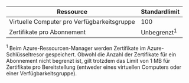 | Ressource | Standardlimit |
| --- | --- |
| Virtuelle Computer pro Verfügbarkeitsgruppe |100 |
| Zertifikate pro Abonnement |Unbegrenzt<sup>1</sup> |

<sup>1</sup> Beim Azure-Ressourcen-Manager werden Zertifikate im Azure-Schlüsseltresor gespeichert. Obwohl die Anzahl der Zertifikate für ein Abonnement nicht begrenzt ist, gilt trotzdem das Limit von 1 MB für Zertifikate pro Bereitstellung (entweder eines virtuellen Computers oder einer Verfügbarkeitsgruppe).



<!--HONumber=Nov16_HO3-->


